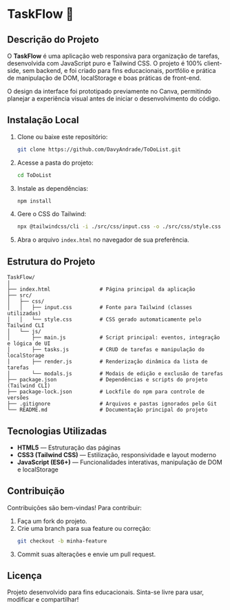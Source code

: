 # TaskFlow 📝

## Descrição do Projeto
O **TaskFlow** é uma aplicação web responsiva para organização de tarefas, desenvolvida com JavaScript puro e Tailwind CSS. O projeto é 100% client-side, sem backend, e foi criado para fins educacionais, portfólio e prática de manipulação de DOM, localStorage e boas práticas de front-end.

O design da interface foi prototipado previamente no Canva, permitindo planejar a experiência visual antes de iniciar o desenvolvimento do código.

## Instalação Local

1. Clone ou baixe este repositório:
	```bash
	git clone https://github.com/DavyAndrade/ToDoList.git
	```
2. Acesse a pasta do projeto:
	```bash
	cd ToDoList
	```
3. Instale as dependências:
	```bash
	npm install
	```
4. Gere o CSS do Tailwind:
	```bash
	npx @tailwindcss/cli -i ./src/css/input.css -o ./src/css/style.css --watch
	```
5. Abra o arquivo `index.html` no navegador de sua preferência.

## Estrutura do Projeto

```
TaskFlow/
│
├── index.html                # Página principal da aplicação
├── src/
│   ├── css/
│   │   ├── input.css         # Fonte para Tailwind (classes utilizadas)
│   │   └── style.css         # CSS gerado automaticamente pelo Tailwind CLI
│   └── js/
│       ├── main.js           # Script principal: eventos, integração e lógica de UI
│       ├── tasks.js          # CRUD de tarefas e manipulação do localStorage
│       ├── render.js         # Renderização dinâmica da lista de tarefas
│       └── modals.js         # Modais de edição e exclusão de tarefas
├── package.json              # Dependências e scripts do projeto (Tailwind CLI)
├── package-lock.json         # Lockfile do npm para controle de versões
├── .gitignore                # Arquivos e pastas ignorados pelo Git
└── README.md                 # Documentação principal do projeto
```

## Tecnologias Utilizadas

- **HTML5** — Estruturação das páginas
- **CSS3 (Tailwind CSS)** — Estilização, responsividade e layout moderno
- **JavaScript (ES6+)** — Funcionalidades interativas, manipulação de DOM e localStorage

## Contribuição

Contribuições são bem-vindas! Para contribuir:
1. Faça um fork do projeto.
2. Crie uma branch para sua feature ou correção:
	```bash
	git checkout -b minha-feature
	```
3. Commit suas alterações e envie um pull request.

## Licença

Projeto desenvolvido para fins educacionais. Sinta-se livre para usar, modificar e compartilhar!